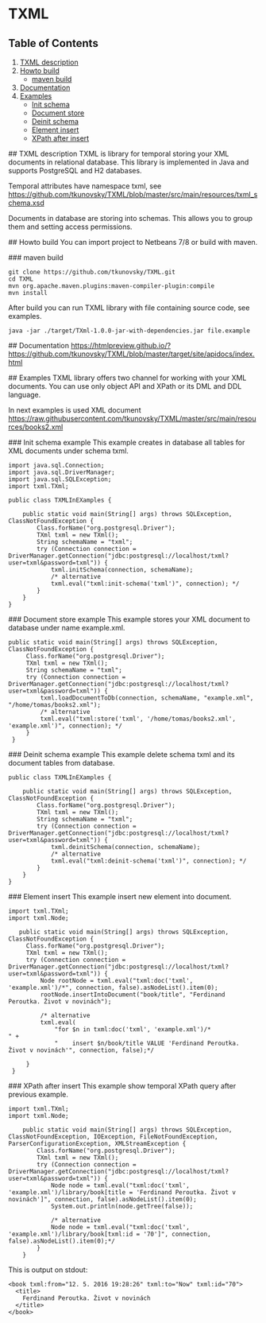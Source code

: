 # TXML

## Table of Contents
1.  [TXML description](#desc)
2.  [Howto build](#build)
    *  [maven build](#maven)
3.  [Documentation](#doc)
4.  [Examples](#examples)
    *  [Init schema](#init_schema) 
    *  [Document store](#load_document)
    *  [Deinit schema](#deinit_schema) 
    *  [Element insert](#element_insert) 
    *  [XPath after insert](#XPath_after_insert) 

##<a name="desc"></a> TXML description
TXML is library for temporal storing your XML documents in relational database. This library is implemented in Java and supports PostgreSQL and H2 databases.

Temporal attributes have namespace txml, see https://github.com/tkunovsky/TXML/blob/master/src/main/resources/txml_schema.xsd

Documents in database are storing into schemas. This allows you to group them and setting access permissions.

##<a name="build"></a> Howto build
You can import project to Netbeans 7/8 or build with maven.

###<a name="maven"></a> maven build
```
git clone https://github.com/tkunovsky/TXML.git
cd TXML
mvn org.apache.maven.plugins:maven-compiler-plugin:compile
mvn install
```
After build you can run TXML library with file containing source code, see examples.
```
java -jar ./target/TXml-1.0.0-jar-with-dependencies.jar file.example
```

##<a name="doc"></a> Documentation
https://htmlpreview.github.io/?https://github.com/tkunovsky/TXML/blob/master/target/site/apidocs/index.html

##<a name="examples"></a> Examples
TXML library offers two channel for working with your XML documents. You can use only object API and XPath or its DML and DDL language.

In next examples is used XML document https://raw.githubusercontent.com/tkunovsky/TXML/master/src/main/resources/books2.xml

###<a name="init_schema"></a> Init schema example
This example creates in database all tables for XML documents under schema txml.
```
import java.sql.Connection;
import java.sql.DriverManager;
import java.sql.SQLException;
import txml.TXml;

public class TXMLInEXamples {

    public static void main(String[] args) throws SQLException, ClassNotFoundException {
        Class.forName("org.postgresql.Driver");
        TXml txml = new TXml();
        String schemaName = "txml";
        try (Connection connection = DriverManager.getConnection("jdbc:postgresql://localhost/txml?user=txml&password=txml")) {
            txml.initSchema(connection, schemaName);
            /* alternative 
            txml.eval("txml:init-schema('txml')", connection); */
        }
    }
}
```

###<a name="load_document"></a> Document store example
This example stores your XML document to database under name example.xml.
```
public static void main(String[] args) throws SQLException, ClassNotFoundException {
     Class.forName("org.postgresql.Driver");
     TXml txml = new TXml();
     String schemaName = "txml";
     try (Connection connection = DriverManager.getConnection("jdbc:postgresql://localhost/txml?user=txml&password=txml")) {
         txml.loadDocumentToDb(connection, schemaName, "example.xml", "/home/tomas/books2.xml");
         /* alternative 
         txml.eval("txml:store('txml', '/home/tomas/books2.xml', 'example.xml')", connection); */
     }
 }
```

###<a name="deinit_schema"></a> Deinit schema example
This example delete schema txml and its document tables from database.
```
public class TXMLInEXamples {

    public static void main(String[] args) throws SQLException, ClassNotFoundException {
        Class.forName("org.postgresql.Driver");
        TXml txml = new TXml();
        String schemaName = "txml";
        try (Connection connection = DriverManager.getConnection("jdbc:postgresql://localhost/txml?user=txml&password=txml")) {
            txml.deinitSchema(connection, schemaName);
            /* alternative
            txml.eval("txml:deinit-schema('txml')", connection); */
        }
    }
}
```

###<a name="element_insert"></a> Element insert
This example insert new element into document.
```
import txml.TXml;
import txml.Node;

   public static void main(String[] args) throws SQLException, ClassNotFoundException {
     Class.forName("org.postgresql.Driver");
     TXml txml = new TXml();
     try (Connection connection = DriverManager.getConnection("jdbc:postgresql://localhost/txml?user=txml&password=txml")) {
         Node rootNode = txml.eval("txml:doc('txml', 'example.xml')/*", connection, false).asNodeList().item(0);
         rootNode.insertIntoDocument("book/title", "Ferdinand Peroutka. Život v novinách");
         
         /* alternative
         txml.eval(
             "for $n in txml:doc('txml', 'example.xml')/*                          " +
             "    insert $n/book/title VALUE 'Ferdinand Peroutka. Život v novinách'", connection, false);*/
         
     }
 }
```
###<a name="XPath_after_insert"></a> XPath after insert
This example show temporal XPath query after previous example.
```
import txml.TXml;
import txml.Node;

    public static void main(String[] args) throws SQLException, ClassNotFoundException, IOException, FileNotFoundException, ParserConfigurationException, XMLStreamException {
        Class.forName("org.postgresql.Driver");
        TXml txml = new TXml();
        try (Connection connection = DriverManager.getConnection("jdbc:postgresql://localhost/txml?user=txml&password=txml")) {
            Node node = txml.eval("txml:doc('txml', 'example.xml')/library/book[title = 'Ferdinand Peroutka. Život v novinách']", connection, false).asNodeList().item(0);
            System.out.println(node.getTree(false));
            
            /* alternative
            Node node = txml.eval("txml:doc('txml', 'example.xml')/library/book[txml:id = '70']", connection, false).asNodeList().item(0);*/
        }
    }
```
This is output on stdout:
```
<book txml:from="12. 5. 2016 19:28:26" txml:to="Now" txml:id="70">
  <title>
    Ferdinand Peroutka. Život v novinách
  </title>
</book>
```

